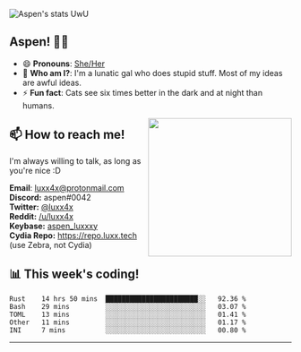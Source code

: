 ![Aspen's stats UwU](https://github-readme-stats.vercel.app/api?username=aspenluxxxy&show_icons=true&theme=onedark)

## Aspen! 🏳️‍⚧️

 - 😄 **Pronouns**: [She/Her](https://www.mypronouns.org/she-her)
 - 👩 **Who am I?**: I'm a lunatic gal who does stupid stuff. Most of my ideas are awful ideas.  
 - ⚡ **Fun fact**: <!--START_SECTION:catfact-->Cats see six times better in the dark and at night than humans.<!--END_SECTION:catfact-->
 
<img align="right" src="https://raw.githubusercontent.com/aspenluxxxy/aspenluxxxy/master/crab.jpg" width="256px" height="247px" />  

## 📫 How to reach me!
I'm always willing to talk, as long as you're nice :D

**Email**: luxx4x@protonmail.com  
**Discord:** aspen#0042  
**Twitter:** [@luxx4x](https://twitter.com/luxx4x)  
**Reddit:** [/u/luxx4x](https://reddit.com/user/luxx4x/)  
**Keybase:** [aspen_luxxxy](https://keybase.io/aspen_luxxxy)  
**Cydia Repo:** https://repo.luxx.tech (use Zebra, not Cydia)

## 📊 **This week's coding!**
<!--START_SECTION:waka-->
```text
Rust    14 hrs 50 mins  ███████████████████████░░   92.36 % 
Bash    29 mins         ░░░░░░░░░░░░░░░░░░░░░░░░░   03.07 % 
TOML    13 mins         ░░░░░░░░░░░░░░░░░░░░░░░░░   01.41 % 
Other   11 mins         ░░░░░░░░░░░░░░░░░░░░░░░░░   01.17 % 
INI     7 mins          ░░░░░░░░░░░░░░░░░░░░░░░░░   00.80 %
```
<!--END_SECTION:waka-->

-------
